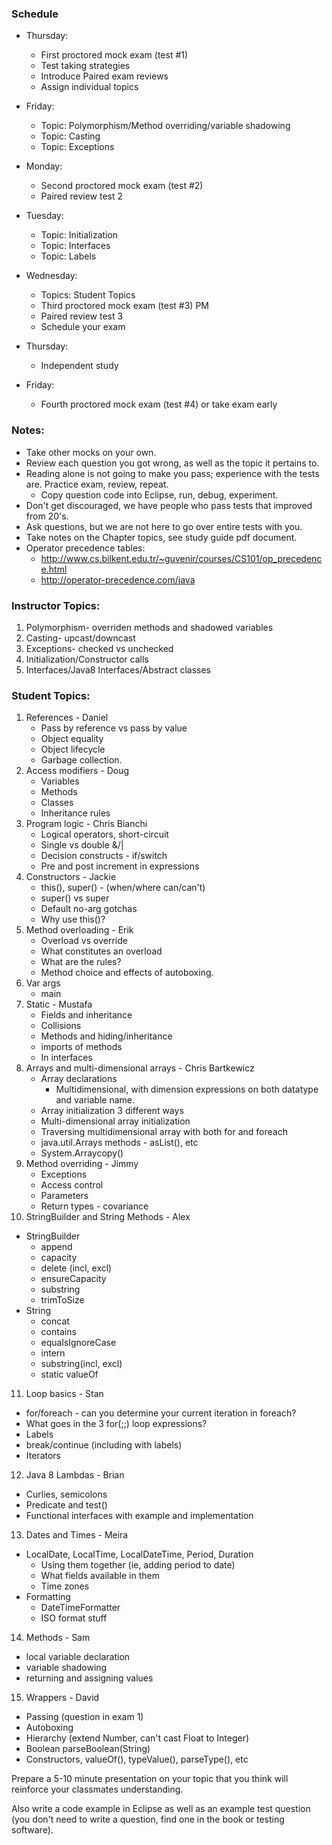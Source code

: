### Schedule

- Thursday:
  *  First proctored mock exam (test #1)
  *  Test taking strategies
  *  Introduce Paired exam reviews
  *  Assign individual topics

- Friday:
  *  Topic: Polymorphism/Method overriding/variable shadowing  
  *  Topic: Casting
  *  Topic: Exceptions 
  
- Monday:
  *  Second proctored mock exam (test #2)
  *  Paired review test 2

- Tuesday:
  *  Topic: Initialization 
  *  Topic: Interfaces 
  *  Topic: Labels 

- Wednesday:
  *  Topics: Student Topics
  *  Third proctored mock exam (test #3) PM
  *  Paired review test 3
  *  Schedule your exam

- Thursday:
  *  Independent study

- Friday:
  *  Fourth proctored mock exam (test #4) or take exam early

### Notes:
* Take other mocks on your own.  
* Review each question you got wrong, as well as the topic it pertains to.  
* Reading alone is not going to make you pass; experience with the tests are. Practice exam, review, repeat.  
  * Copy question code into Eclipse, run, debug, experiment.
* Don't get discouraged, we have people who pass tests that improved from 20's.  
* Ask questions, but we are not here to go over entire tests with you.  
* Take notes on the Chapter topics, see study guide pdf document.  
* Operator precedence tables:
  * http://www.cs.bilkent.edu.tr/~guvenir/courses/CS101/op_precedence.html
  * http://operator-precedence.com/java

### Instructor Topics:
1. Polymorphism- overriden methods and shadowed variables  
2. Casting- upcast/downcast  
3. Exceptions- checked vs unchecked  
4. Initialization/Constructor calls  
5. Interfaces/Java8 Interfaces/Abstract classes  

### Student Topics:
1. References - Daniel
   * Pass by reference vs pass by value
   * Object equality
   * Object lifecycle
   * Garbage collection.
2. Access modifiers - Doug
   * Variables
   * Methods
   * Classes  
   * Inheritance rules
3. Program logic - Chris Bianchi
   * Logical operators, short-circuit
   * Single vs double &/|
   * Decision constructs - if/switch
   * Pre and post increment in expressions
4. Constructors - Jackie
   * this(), super() - (when/where can/can't)
   * super() vs super
   * Default no-arg gotchas
   * Why use this()?
5. Method overloading - Erik
   * Overload vs override
   * What constitutes an overload
   * What are the rules?
   * Method choice and effects of autoboxing.
6. Var args  
   * main
7. Static - Mustafa
   * Fields and inheritance
   * Collisions
   * Methods and hiding/inheritance
   * imports of methods
   * In interfaces
8. Arrays and multi-dimensional arrays - Chris Bartkewicz
   * Array declarations
     * Multidimensional, with dimension expressions on both datatype and variable name.
   * Array initialization 3 different ways
   * Multi-dimensional array initialization
   * Traversing multidimensional array with both for and foreach
   * java.util.Arrays methods - asList(), etc
   * System.Arraycopy()
9. Method overriding - Jimmy
   * Exceptions
   * Access control
   * Parameters
   * Return types - covariance
10. StringBuilder and String Methods - Alex
   * StringBuilder
     * append
     * capacity
     * delete (incl, excl)
     * ensureCapacity
     * substring
     * trimToSize
   * String
     * concat
     * contains
     * equalsIgnoreCase
     * intern
     * substring(incl, excl)
     * static valueOf  
11. Loop basics - Stan
   * for/foreach - can you determine your current iteration in foreach?
   * What goes in the 3 for(;;) loop expressions?
   * Labels
   * break/continue (including with labels)
   * Iterators
12. Java 8 Lambdas - Brian
   * Curlies, semicolons
   * Predicate and test()
   * Functional interfaces with example and implementation
13. Dates and Times - Meira
   * LocalDate, LocalTime, LocalDateTime, Period, Duration
     * Using them together (ie, adding period to date)
     * What fields available in them
     * Time zones
   * Formatting
     * DateTimeFormatter
     * ISO format stuff
14. Methods - Sam
   * local variable declaration
   * variable shadowing
   * returning and assigning values
15. Wrappers - David
   * Passing (question in exam 1)
   * Autoboxing
   * Hierarchy (extend Number, can't cast Float to Integer)
   * Boolean parseBoolean(String)
   * Constructors, valueOf(), typeValue(), parseType(), etc
     

Prepare a 5-10 minute presentation on your topic that you think will reinforce your classmates understanding.

Also write a code example in Eclipse as well as an example test question (you don't need to write a question, find one in the book or testing software).

